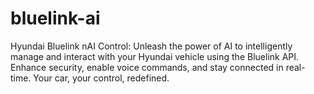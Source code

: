 # bluelink-ai
Hyundai Bluelink nAI Control: Unleash the power of AI to intelligently manage and interact with your Hyundai vehicle using the Bluelink API. Enhance security, enable voice commands, and stay connected in real-time. Your car, your control, redefined.
